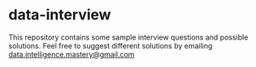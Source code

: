 # data-interview

This repository contains some sample interview questions and possible solutions. Feel free to suggest different solutions by emailing data.intelligence.mastery@gmail.com
